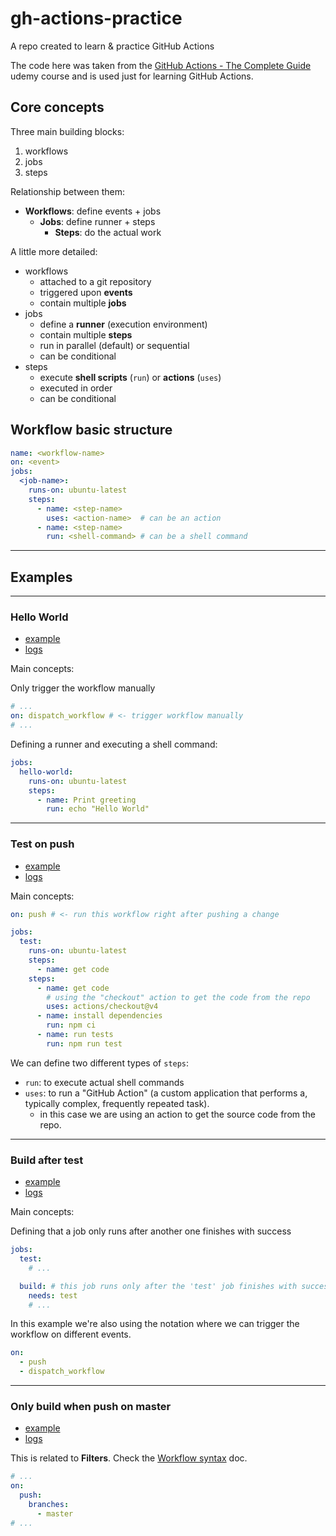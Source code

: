 # gh-actions-practice

A repo created to learn &amp; practice GitHub Actions

The code here was taken from the [GitHub Actions - The Complete Guide](https://udemy.com/course/github-actions-the-complete-guide) udemy course and is used just for learning GitHub Actions.

## Core concepts

Three main building blocks:

1. workflows
2. jobs
3. steps

Relationship between them:

- **Workflows**: define events + jobs
    - **Jobs**: define runner + steps
        - **Steps**: do the actual work

A little more detailed:

- workflows
    - attached to a git repository
    - triggered upon **events**
    - contain multiple **jobs**
- jobs
    - define a **runner** (execution environment)
    - contain multiple **steps**
    - run in parallel (default) or sequential
    - can be conditional
- steps
    - execute **shell scripts** (`run`) or **actions** (`uses`)
    - executed in order
    - can be conditional


## Workflow basic structure

```yaml
name: <workflow-name>
on: <event>
jobs:
  <job-name>:
    runs-on: ubuntu-latest
    steps:
      - name: <step-name>
        uses: <action-name>  # can be an action
      - name: <step-name>
        run: <shell-command> # can be a shell command
```

---

## Examples

---

### Hello World

- [example](./.github/workflows/hello.yml)
- [logs](https://github.com/meleu/gh-actions-practice/actions/workflows/hello.yml)

Main concepts:

Only trigger the workflow manually
```yaml
# ...
on: dispatch_workflow # <- trigger workflow manually
# ...
```

Defining a runner and executing a shell command:
```yaml
jobs:
  hello-world:
    runs-on: ubuntu-latest
    steps:
      - name: Print greeting
        run: echo "Hello World"
```


---

### Test on push

- [example](./.github/workflows/test.yml)
- [logs](https://github.com/meleu/gh-actions-practice/actions/workflows/test.yml)

Main concepts:
```yaml
on: push # <- run this workflow right after pushing a change

jobs:
  test:
    runs-on: ubuntu-latest
    steps:
      - name: get code
    steps:
      - name: get code
        # using the "checkout" action to get the code from the repo
        uses: actions/checkout@v4
      - name: install dependencies
        run: npm ci
      - name: run tests
        run: npm run test
```

We can define two different types of `steps`:

- `run`: to execute actual shell commands
- `uses`: to run a "GitHub Action" (a custom application that performs a, typically complex, frequently repeated task).
    - in this case we are using an action to get the source code from the repo.

---

### Build after test

- [example](https://github.com/meleu/gh-actions-practice/commit/523eb24a2386d27aedd33f2e2367f4f470907863#diff-5c3fa597431eda03ac3339ae6bf7f05e1a50d6fc7333679ec38e21b337cb6721)
- [logs](https://github.com/meleu/gh-actions-practice/actions/workflows/build.yml)

Main concepts:

Defining that a job only runs after another one finishes with success

```yaml
jobs:
  test:
    # ...

  build: # this job runs only after the 'test' job finishes with success
    needs: test
    # ...
```

In this example we're also using the notation where we can trigger the workflow
on different events.

```yaml
on:
  - push
  - dispatch_workflow
```



---

### Only build when push on master

- [example](./.github/workflows/build.yml)
- [logs](https://github.com/meleu/gh-actions-practice/actions/workflows/build.yml)

This is related to **Filters**. Check the [Workflow syntax](https://docs.github.com/en/actions/using-workflows/workflow-syntax-for-github-actions) doc.

```yaml
# ...
on:
  push:
    branches:
      - master
# ...
```

